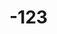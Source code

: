 # -123
<DOCTYPE html>
<html lang= "en">
<head>
 <title>DERRICK OTIENO/<title>
</head>
  <body>
<div class = "container fluid">
<div class = "header">
 <h1>style ="color:DERRICK OTIENO</h1>
 <h2>TECH</h2>
 </div>
</div>
   <footer = "footer">
    <div ="container">
     <div ="icons">
<a href="mail to :otienod172@gmail.com">
<i class ="fa fa envelopes" title="email"></i>
 </a>
<a href="https://github.com/otienod172">
            <i class="fa fa-github" title="Github"></i>
 </a>
